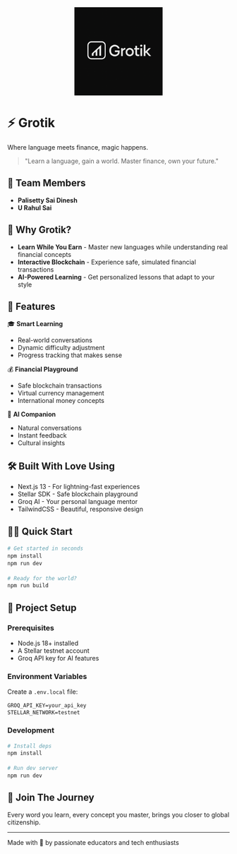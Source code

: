 <div align="center">
  <img src="public/grotik_logo.png" alt="Grotik Logo" width="200" />
</div>

# ⚡ Grotik

Where language meets finance, magic happens.

> "Learn a language, gain a world. Master finance, own your future."

## 👥 Team Members

- **Palisetty Sai Dinesh** 
- **U Rahul Sai** 

## 🌟 Why Grotik?

- **Learn While You Earn** - Master new languages while understanding real financial concepts
- **Interactive Blockchain** - Experience safe, simulated financial transactions
- **AI-Powered Learning** - Get personalized lessons that adapt to your style

## 🚀 Features

🎓 **Smart Learning**
- Real-world conversations
- Dynamic difficulty adjustment
- Progress tracking that makes sense

💰 **Financial Playground**
- Safe blockchain transactions
- Virtual currency management
- International money concepts

🤖 **AI Companion**
- Natural conversations
- Instant feedback
- Cultural insights

## 🛠️ Built With Love Using

- Next.js 13 - For lightning-fast experiences
- Stellar SDK - Safe blockchain playground
- Groq AI - Your personal language mentor
- TailwindCSS - Beautiful, responsive design

## 🏃‍♂️ Quick Start

```bash
# Get started in seconds
npm install
npm run dev

# Ready for the world?
npm run build
```

## 🔧 Project Setup

### Prerequisites
- Node.js 18+ installed
- A Stellar testnet account
- Groq API key for AI features

### Environment Variables
Create a `.env.local` file:
```env
GROQ_API_KEY=your_api_key
STELLAR_NETWORK=testnet
```

### Development
```bash
# Install deps
npm install

# Run dev server
npm run dev
```

## 🌈 Join The Journey

Every word you learn, every concept you master, brings you closer to global citizenship.

---

Made with 💙 by passionate educators and tech enthusiasts
